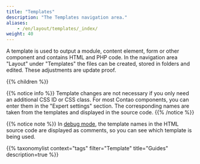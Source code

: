 ```yaml
---
title: "Templates"
description: "The Templates navigation area."
aliases:
    - /en/layout/templates/_index/
weight: 40
---
```


A template is used to output a module, content element, form or other component and contains HTML and PHP code. In the navigation area "Layout" under "Templates" the files can be created, stored in folders and edited. These adjustments are update proof.

{{% children %}}

{{% notice info %}}
Template changes are not necessary if you only need an additional CSS ID or CSS class. For most Contao components, you can enter them in the "Expert settings" section. The corresponding names are taken from the templates and displayed in the source code.
{{% /notice %}}

{{% notice note %}}
In [debug mode](/en/system/debug-mode/), the template names in the HTML source code are displayed as comments, so you can see which template is being used.

{{% taxonomylist context="tags" filter="Template" title="Guides" description=true %}}
